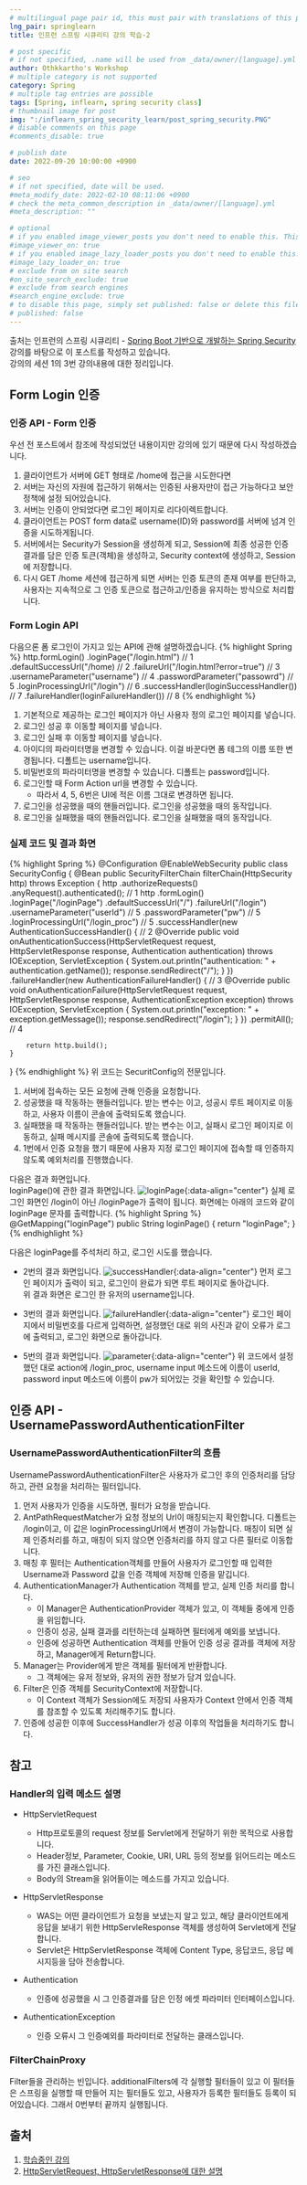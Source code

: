 ```yaml
---
# multilingual page pair id, this must pair with translations of this page. (This name must be unique)
lng_pair: springlearn
title: 인프런 스프링 시큐리티 강의 학습-2

# post specific
# if not specified, .name will be used from _data/owner/[language].yml
author: Othkkartho's Workshop
# multiple category is not supported
category: Spring
# multiple tag entries are possible
tags: [Spring, inflearn, spring security class]
# thumbnail image for post
img: ":/inflearn_spring_security_learn/post_spring_security.PNG"
# disable comments on this page
#comments_disable: true

# publish date
date: 2022-09-20 10:00:00 +0900

# seo
# if not specified, date will be used.
#meta_modify_date: 2022-02-10 08:11:06 +0900
# check the meta_common_description in _data/owner/[language].yml
#meta_description: ""

# optional
# if you enabled image_viewer_posts you don't need to enable this. This is only if image_viewer_posts = false
#image_viewer_on: true
# if you enabled image_lazy_loader_posts you don't need to enable this. This is only if image_lazy_loader_posts = false
#image_lazy_loader_on: true
# exclude from on site search
#on_site_search_exclude: true
# exclude from search engines
#search_engine_exclude: true
# to disable this page, simply set published: false or delete this file
# published: false
---
```


<!-- outline-start -->

출처는 인프런의 스프링 시큐리티 - [Spring Boot 기반으로 개발하는 Spring Security](https://www.inflearn.com/course/%EC%BD%94%EC%96%B4-%EC%8A%A4%ED%94%84%EB%A7%81-%EC%8B%9C%ED%81%90%EB%A6%AC%ED%8B%B0)강의를 바탕으로 이 포스트를 작성하고 있습니다.<br>
강의의 세션 1의 3번 강의내용에 대한 정리입니다.

<!-- outline-end -->

## Form Login 인증
### 인증 API - Form 인증
우선 전 포스트에서 참조에 작성되었던 내용이지만 강의에 있기 때문에 다시 작성하겠습니다.<br>
1. 클라이언트가 서버에 GET 형태로 /home에 접근을 시도한다면
2. 서버는 자신의 자원에 접근하기 위해서는 인증된 사용자만이 접근 가능하다고 보안 정책에 설정 되어있습니다.
3. 서버는 인증이 안되었다면 로그인 페이지로 리다이렉트합니다.
4. 클라이언트는 POST form data로 username(ID)와 password를 서버에 넘겨 인증을 시도하게됩니다.
5. 서버에서는 Security가 Session을 생성하게 되고, Session에 최종 성공한 인증 결과를 담은 인증 토큰(객체)을 생성하고, Security context에 생성하고, Session에 저장합니다.
6. 다시 GET /home 세션에 접근하게 되면 서버는 인증 토큰의 존재 여부를 판단하고, 사용자는 지속적으로 그 인증 토큰으로 접근하고/인증을 유지하는 방식으로 처리합니다.

### Form Login API
다음으론 폼 로그인이 가지고 있는 API에 관해 설명하겠습니다.
{% highlight Spring %}
http.formLogin()
    .loginPage("/login.html")               // 1
    .defaultSuccessUrl("/home)              // 2
    .failureUrl("/login.html?error=true")   // 3
    .usernameParameter("username")          // 4
    .passwordParameter("passowrd")          // 5
    .loginProcessingUrl("/login")           // 6
    .successHandler(loginSuccessHandler())  // 7
    .failureHandler(loginFailureHandler())  // 8
{% endhighlight %}

1. 기본적으로 제공하는 로그인 페이지가 아닌 사용자 정의 로그인 페이지를 넣습니다.
2. 로그인 성공 후 이동할 페이지를 넣습니다.
3. 로그인 실패 후 이동할 페이지를 넣습니다.
4. 아이디의 파라미터명을 변경할 수 있습니다. 이걸 바꾼다면 폼 테그의 이름 또한 변경됩니다. 디폴트는 username입니다.
5. 비밀번호의 파라미터명을 변경할 수 있습니다. 디폴트는 password입니다.
6. 로그인할 때 Form Action url을 변경할 수 있습니다.
    - 따라서 4, 5, 6번은 UI에 적은 이름 그대로 변경하면 됩니다.
7. 로그인을 성공했을 때의 핸들러입니다. 로그인을 성공했을 때의 동작입니다.
8. 로그인을 실패했을 때의 핸들러입니다. 로그인을 실패했을 때의 동작입니다.

### 실제 코드 및 결과 화면
{% highlight Spring %}
@Configuration
@EnableWebSecurity
public class SecurityConfig {
    @Bean
    public SecurityFilterChain filterChain(HttpSecurity http) throws Exception {
        http
                .authorizeRequests()
                .anyRequest().authenticated(); // 1
        http
                .formLogin()
                .loginPage("/loginPage")
                .defaultSuccessUrl("/")
                .failureUrl("/login")
                .usernameParameter("userId")        // 5
                .passwordParameter("pw")            // 5
                .loginProcessingUrl("/login_proc")  // 5
                .successHandler(new AuthenticationSuccessHandler() { // 2
                    @Override
                    public void onAuthenticationSuccess(HttpServletRequest request, HttpServletResponse response, Authentication authentication) throws IOException, ServletException {
                        System.out.println("authentication: " + authentication.getName());
                        response.sendRedirect("/");
                    }
                })
                .failureHandler(new AuthenticationFailureHandler() { // 3
                    @Override
                    public void onAuthenticationFailure(HttpServletRequest request, HttpServletResponse response, AuthenticationException exception) throws IOException, ServletException {
                        System.out.println("exception: " + exception.getMessage());
                        response.sendRedirect("/login");
                    }
                })
                .permitAll(); // 4

        return http.build();
    }
}
{% endhighlight %}
위 코드는 SecuritConfig의 전문입니다.

1. 서버에 접속하는 모든 요청에 관해 인증을 요청합니다.
2. 성공했을 때 작동하는 핸들러입니다. 받는 변수는 이고, 성공시 루트 페이지로 이동하고, 사용자 이름이 콘솔에 출력되도록 했습니다.
3. 실패했을 때 작동하는 핸들러입니다. 받는 변수는 이고, 실패시 로그인 페이지로 이동하고, 실패 메시지를 콘솔에 출력되도록 했습니다.
4. 1번에서 인증 요청을 했기 때문에 사용자 지정 로그인 페이지에 접속할 때 인증하지 않도록 예외처리를 진행했습니다.

다음은 결과 화면입니다.<br>
loginPage()에 관한 결과 화면입니다.
![loginPage](:/inflearn_spring_security_learn/1s/2/loginPage.PNG){:data-align="center"}
실제 로그인 화면인 /login이 아닌 /loginPage가 출력이 됩니다. 화면에는 아래의 코드와 같이 loginPage 문자를 출력합니다.
{% highlight Spring %}
@GetMapping("loginPage")
public String loginPage() {
    return "loginPage";
}
{% endhighlight %}

다음은 loginPage를 주석처리 하고, 로그인 시도를 했습니다.<br>
- 2번의 결과 화면입니다.
![successHandler](:/inflearn_spring_security_learn/1s/2/authentication.PNG){:data-align="center"}
먼저 로그인 페이지가 출력이 되고, 로그인이 완료가 되면 루트 페이지로 돌아갑니다.<br>
위 결과 화면은 로그인 한 유저의 username입니다.<br>

- 3번의 결과 화면입니다.
![failureHandler](:/inflearn_spring_security_learn/1s/2/exception.PNG){:data-align="center"}
로그인 페이지에서 비밀번호를 다르게 입력하면, 설정했던 대로 위의 사진과 같이 오류가 로그에 출력되고, 로그인 화면으로 돌아갑니다.<br>

- 5번의 결과 화면입니다.
![parameter](:/inflearn_spring_security_learn/1s/2/parameter.PNG){:data-align="center"}
위 코드에서 설정했던 대로 action에 /login_proc, username input 메소드에 이름이 userId, password input 메소드에 이름이 pw가 되어있는 것을 확인할 수 있습니다.

## 인증 API - UsernamePasswordAuthenticationFilter
### UsernamePasswordAuthenticationFilter의 흐름
UsernamePasswordAuthenticationFilter은 사용자가 로그인 후의 인증처리를 담당하고, 관련 요청을 처리하는 필터입니다.
1. 먼저 사용자가 인증을 시도하면, 필터가 요청을 받습니다.
2. AntPathRequestMatcher가 요청 정보의 Url이 매칭되는지 확인합니다. 디폴트는 /login이고, 이 값은 loginProcessingUrl에서 변경이 가능합니다. 매칭이 되면 실제 인증처리를 하고, 매칭이 되지 않으면 인증처리를 하지 않고 다른 필터로 이동합니다.
3. 매칭 후 필터는 Authentication객체를 만들어 사용자가 로그인할 때 입력한 Username과 Password 값을 인증 객체에 저장해 인증을 맡깁니다.
4. AuthenticationManager가 Authentication 객체를 받고, 실제 인증 처리를 합니다.
    - 이 Manager은 AuthenticationProvider 객체가 있고, 이 객체들 중에게 인증을 위임합니다.
    - 인증이 성공, 실패 결과를 리턴하는데 실패하면 필터에게 예외를 보냅니다.
    - 인증에 성공하면 Authentication 객체를 만들어 인증 성공 결과를 객체에 저장하고, Manager에게 Return합니다.
5. Manager는 Provider에게 받은 객체를 필터에게 반환합니다.
    - 그 객체에는 유저 정보와, 유저의 권한 정보가 담겨 있습니다.
6. Filter은 인증 객체를 SecurityContext에 저장합니다.
    - 이 Context 객체가 Session에도 저장되 사용자가 Context 안에서 인증 객체를 참조할 수 있도록 처리해주기도 합니다.
7. 인증에 성공한 이후에 SuccessHandler가 성공 이후의 작업들을 처리하기도 합니다.

## 참고
### Handler의 입력 메소드 설명
- HttpServletRequest
    - Http프로토콜의 request 정보를 Servlet에게 전달하기 위한 목적으로 사용합니다.
    - Header정보, Parameter, Cookie, URI, URL 등의 정보를 읽어드리는 메소드를 가진 클래스입니다.
    - Body의 Stream을 읽어들이는 메소드를 가지고 있습니다.

- HttpServletResponse
    - WAS는 어떤 클라이언트가 요청을 보냈는지 알고 있고, 해당 클라이언트에게 응답을 보내기 위한 HttpServleResponse 객체를 생성하여 Servlet에게 전달합니다.
    - Servlet은 HttpServletResponse 객체에 Content Type, 응답코드, 응답 메시지등을 담아 전송합니다.

- Authentication
    - 인증에 성공했을 시 그 인증결과를 담은 인정 에셋 파라미터 인터페이스입니다.

- AuthenticationException
    - 인증 오류시 그 인증예외를 파라미터로 전달하는 클래스입니다.

### FilterChainProxy
Filter들을 관리하는 빈입니다. additionalFilters에 각 실행할 필터들이 있고 이 필터들은 스프링을 실행할 때 만들어 지는 필터들도 있고, 사용자가 등록한 필터들도 등록이 되어있습니다. 그래서 0번부터 끝까지 실행됩니다.

## 출처
1. [학습중인 강의](https://www.inflearn.com/course/%EC%BD%94%EC%96%B4-%EC%8A%A4%ED%94%84%EB%A7%81-%EC%8B%9C%ED%81%90%EB%A6%AC%ED%8B%B0)
2. [HttpServletRequest, HttpServletResponse에 대한 설명](https://www.boostcourse.org/web326/lecture/258511/?isDesc=false)